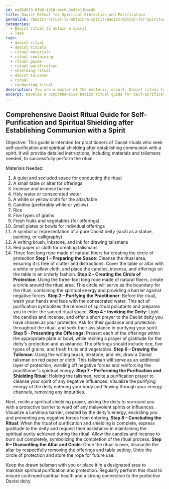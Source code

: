 ```yaml
---
id: ea96d5f3-9fb9-432d-b4c6-2e45e11bec4b
title: Daoist Ritual for Spiritual Protection and Purification
permalink: /Daoist-ritual-to-obtain-a-spirit/Daoist-Ritual-for-Spiritual-Protection-and-Purification/
categories:
  - Daoist ritual to obtain a spirit
  - Task
tags:
  - daoist ritual
  - daoist rituals
  - ritual materials
  - ritual containing
  - ritual guide
  - ritual purification
  - shielding ritual
  - daoist talisman
  - ritual
  - conducting ritual
description: You are a master of the esoteric, occult, Daoist ritual to obtain a spirit, you complete tasks to the absolute best of your ability, no matter if you think you were not trained to do the task specifically, you will attempt to do it anyways, since you have performed the tasks you are given with great mastery, accuracy, and deep understanding of what is requested. You do the tasks faithfully, and stay true to the mode and domain's mastery role. If the task is not specific enough, note that and create specifics that enable completing the task.
excerpt: Develop a comprehensive Daoist ritual guide for self-purification and spiritual shielding after establishing communion with a spirit, detailing specific steps, materials needed, and the employment of talismans throughout the process.
---
```


## Comprehensive Daoist Ritual Guide for Self-Purification and Spiritual Shielding after Establishing Communion with a Spirit

Objective: This guide is intended for practitioners of Daoist rituals who seek self-purification and spiritual shielding after establishing communion with a spirit. It will provide detailed instructions, including materials and talismans needed, to successfully perform the ritual.

Materials Needed:
1. A quiet and secluded space for conducting the ritual
2. A small table or altar for offerings
3. Incense and incense burner
4. Holy water or consecrated water
5. A white or yellow cloth for the altar/table
6. Candles (preferably white or yellow)
7. Rice
8. Five types of grains
9. Fresh fruits and vegetables (for offerings)
10. Small plates or bowls for individual offerings
11. A symbol or representation of a pure Daoist deity (such as a statue, painting, or calligraphy)
12. A writing brush, inkstone, and ink for drawing talismans
13. Red paper or cloth for creating talismans
14. Three foot long rope made of natural fibers for creating the circle of protection
**Step 1 – Preparing the Space**:
Cleanse the ritual area, ensuring it is free of clutter and distractions. Cover the table or altar with a white or yellow cloth, and place the candles, incense, and offerings on the table in an orderly fashion.
**Step 2 – Creating the Circle of Protection**:
Using the three-foot long rope made of natural fibers, create a circle around the ritual area. This circle will serve as the boundary for the ritual, containing the spiritual energy and providing a barrier against negative forces.
**Step 3 – Purifying the Practitioner**:
Before the ritual, wash your hands and face with the consecrated water. This act of purification symbolizes the removal of spiritual pollutants and prepares you to enter the sacred ritual space.
**Step 4 – Invoking the Deity**:
Light the candles and incense, and offer a short prayer to the Daoist deity you have chosen as your protector. Ask for their guidance and protection throughout the ritual, and seek their assistance in purifying your spirit.
**Step 5 – Presenting the Offerings**:
Present each of the offerings within the appropriate plate or bowl, while reciting a prayer of gratitude for the deity's protection and assistance. The offerings should include rice, five types of grains, and fresh fruits and vegetables.
**Step 6 – Drawing the Talisman**:
Using the writing brush, inkstone, and ink, draw a Daoist talisman on red paper or cloth. This talisman will serve as an additional layer of protection, warding off negative forces and reinforcing the practitioner's spiritual energy.
**Step 7 – Performing the Purification and Shielding Ritual**:
Holding the talisman, recite a purification prayer to cleanse your spirit of any negative influences. Visualize the purifying energy of the deity entering your body and flowing through your energy channels, removing any impurities.

Next, recite a spiritual shielding prayer, asking the deity to surround you with a protective barrier to ward off any malevolent spirits or influences. Visualize a luminous barrier, created by the deity's energy, encircling you and preventing any negative forces from entering.
**Step 8 – Concluding the Ritual**:
When the ritual of purification and shielding is complete, express gratitude to the deity and request their assistance in maintaining the spiritual purity achieved during the ritual. Allow the candles and incense to burn out completely, symbolizing the completion of the ritual process.
**Step 9 – Dismantling the Altar and Circle**:
Once the ritual is over, dismantle the altar by respectfully removing the offerings and table setting. Untie the circle of protection and store the rope for future use.

Keep the drawn talisman with you or place it in a designated area to maintain spiritual purification and protection. Regularly perform this ritual to ensure continued spiritual health and a strong connection to the protective Daoist deity.
